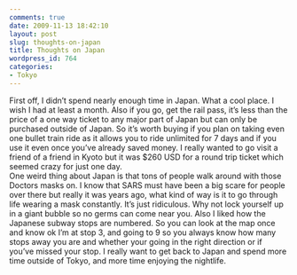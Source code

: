 ```yaml
---
comments: true
date: 2009-11-13 18:42:10
layout: post
slug: thoughts-on-japan
title: Thoughts on Japan
wordpress_id: 764
categories:
- Tokyo
---
```


First off, I didn’t spend nearly enough time in Japan.  What a cool place.  I wish I had at least a month.  Also if you go, get the rail pass, it’s less than the price of a one way ticket to any major part of Japan but can only be purchased outside of Japan.  So it’s worth buying if you plan on taking even one bullet train ride as it allows you to ride unlimited for 7 days and if you use it even once you’ve already saved money.  I really wanted to go visit a friend of a friend in Kyoto but it was $260 USD for a round trip ticket which seemed crazy for just one day.  
One weird thing about Japan is that tons of people walk around with those Doctors masks on.  I know that SARS must have been a big scare for people over there but really it was years ago, what kind of way is it to go through life wearing a mask constantly.  It’s just ridiculous.  Why not lock yourself up in a giant bubble so no germs can come near you. Also I liked how the Japanese subway stops are numbered.  So you can look at the map once and know ok I’m at stop 3, and going to 9 so you always know how many stops away you are and whether your going in the right direction or if you’ve missed your stop.
I really want to get back to Japan and spend more time outside of Tokyo, and more time enjoying the nightlife.


